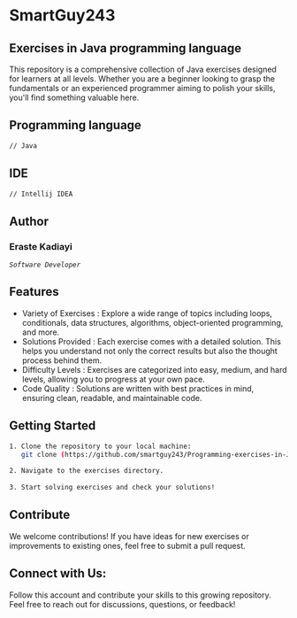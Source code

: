 # SmartGuy243

## Exercises in Java programming language

This repository is a comprehensive collection of Java exercises designed for learners at all levels. Whether you are a beginner looking to grasp the fundamentals or an experienced programmer aiming to polish your skills, you'll find something valuable here.

## Programming language

```bash
// Java
```

## IDE

```bash
// Intellij IDEA
```

## Author

### Eraste Kadiayi

*``Software Developer``*

## Features

- Variety of Exercises : Explore a wide range of topics including loops, conditionals, data structures, algorithms, object-oriented programming, and more.
- Solutions Provided : Each exercise comes with a detailed solution. This helps you understand not only the correct results but also the thought process behind them.
- Difficulty Levels : Exercises are categorized into easy, medium, and hard levels, allowing you to progress at your own pace.
- Code Quality : Solutions are written with best practices in mind, ensuring clean, readable, and maintainable code.

## Getting Started
```bash
1. Clone the repository to your local machine:  
   git clone (https://github.com/smartguy243/Programming-exercises-in-Java.git)
   
2. Navigate to the exercises directory.  
   
3. Start solving exercises and check your solutions!
```

## Contribute

We welcome contributions! If you have ideas for new exercises or improvements to existing ones, feel free to submit a pull request.

## Connect with Us:

Follow this account and contribute your skills to this growing repository. Feel free to reach out for discussions, questions, or feedback!
